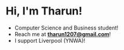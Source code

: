 # Hi, I'm Tharun!
- Computer Science and Business student!
- Reach me at **tharun1207@gmail.com**!
- I support Liverpool (YNWA)!